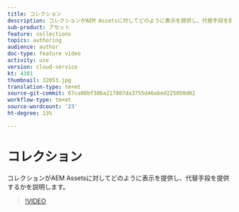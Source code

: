 ```yaml
---
title: コレクション
description: コレクションがAEM Assetsに対してどのように表示を提供し、代替手段を提供するかを説明します。
sub-product: アセット
feature: collections
topics: authoring
audience: author
doc-type: feature video
activity: use
version: cloud-service
kt: 4301
thumbnail: 32053.jpg
translation-type: tm+mt
source-git-commit: 67ca08bf386a217807da3755d46abed225050d02
workflow-type: tm+mt
source-wordcount: '23'
ht-degree: 13%

---
```



# コレクション

コレクションがAEM Assetsに対してどのように表示を提供し、代替手段を提供するかを説明します。

>[!VIDEO](https://video.tv.adobe.com/v/32053/?quality=12&learn=on&hidetitle=true)